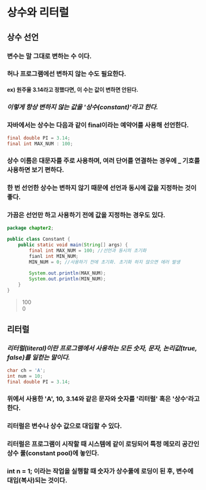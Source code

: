 # 상수와 리터럴
## 상수 선언
### 변수는 말 그대로 변하는 수 이다.
### 허나 프로그램에선 변하지 않는 수도 필요한다.
#### ex) 원주율 3.14라고 정했다면, 이 수는 값이 변하면 안된다.
### _이렇게 항상 변하지 않는 값을 '상수(constant)'라고 한다._
### 자바에서는 상수는 다음과 같이 final이라는 예약어를 사용해 선언한다.
```java
final double PI = 3.14;
final int MAX_NUM : 100;
```
### 상수 이름은 대문자를 주로 사용하며, 여러 단어를 연결하는 경우에 _ 기호를 사용하면 보기 편하다.
### 한 번 선언한 상수는 변하지 않기 때문에 선언과 동시에 값을 지정하는 것이 좋다.
### 가끔은 선언만 하고 사용하기 전에 값을 지정하는 경우도 있다.
```java
package chapter2;

public class Constant {
    public static void main(String[] args) {
        final int MAX_NUM = 100; //선언과 동시의 초기화
        fianl int MIN_NUM;
        MIN_NUM = 0; //사용하기 전에 초기화. 초기화 하지 않으면 에러 발생
        
        System.out.println(MAX_NUM);
        System.out.println(MIN_NUM);
    }
}
```
> 100
\
0
## 리터럴
### _리터럴(literal)이란 프로그램에서 사용하는 모든 숫자, 문자, 논리값(true, false)를 일컫는 말이다._
```java
char ch = 'A';
int num = 10;
final double PI = 3.14;
```
### 위에서 사용한 'A', 10, 3.14와 같은 문자와 숫자를 '리터럴' 혹은 '상수'라고 한다.
### 리터럴은 변수나 상수 값으로 대입할 수 있다.
### 리터럴은 프로그램이 시작할 때 시스템에 같이 로딩되어 특정 메모리 공간인 상수 풀(constant pool)에 놓인다.
### int n = 1; 이라는 작업을 실행할 때 숫자가 상수풀에 로딩이 된 후, 변수에 대입(복사)되는 것이다.
